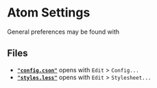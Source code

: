 # Atom Settings
General preferences may be found with

## Files
- **[`"config.cson"`](config.cson)** opens with `Edit` > `Config...`
- **[`"styles.less"`](styles.less)** opens with `Edit` > `Stylesheet...`
